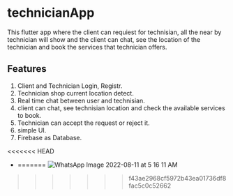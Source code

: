 # technicianApp

This flutter app where the client can requiest for technisian, all the near by technician will show and the client can chat, see the location of the technician and book the services that technician offers.

## Features

1. Client and Technician Login, Registr.
2. Technician shop current location detect.
3. Real time chat between user and technisian.
4. client can chat, see technisian location and check the available services to book.
5. Technician can accept the request or reject it.
6. simple UI.
7. Firebase as Database.

<<<<<<< HEAD
- [](img/scrennshots.jpeg)
=======
![WhatsApp Image 2022-08-11 at 5 16 11 AM](https://user-images.githubusercontent.com/69548544/184210443-fcc23ea4-1776-407f-82fd-259f87d0241f.jpeg)

>>>>>>> f43ae2968cf5972b43ea01736df8fac5c0c52662
